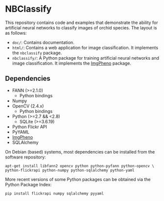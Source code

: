 # NBClassify

This repository contains code and examples that demonstrate the ability for
artificial neural networks to classify images of orchid species. The layout
is as follows:

* `doc/`: Contains documentation.
* `html/`: Contains a web application for image classification. It implements
  the `nbclassify` package.
* `nbclassify/`: A Python package for training artificial neural networks and
   image classification. It implements the [ImgPheno][1] package.


## Dependencies

* FANN (>=2.1.0)
  * Python bindings
* Numpy
* OpenCV (2.4.x)
  * Python bindings
* Python (>=2.7 && <2.8)
  * SQLite (>=3.6.19)
* Python Flickr API
* PyYAML
* [ImgPheno][1]
* SQLAlchemy

On Debian (based) systems, most dependencies can be installed from the
software repository:

    apt-get install libfann2 opencv python python-pyfann python-opencv \
    python-flickrapi python-numpy python-sqlalchemy python-yaml

More recent versions of some Python packages can be obtained via the Python
Package Index:

    pip install flickrapi numpy sqlalchemy pyyaml


[1]: https://github.com/naturalis/imgpheno

